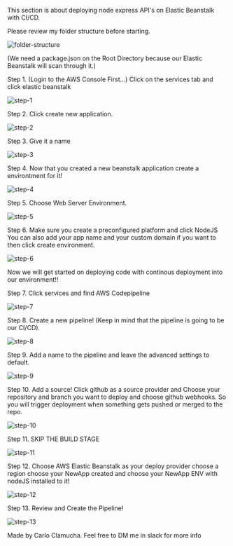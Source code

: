 This section is about deploying node express API's on Elastic Beanstalk with CI/CD.

Please review my folder structure before starting.

![folder-structure](nodedeploy/FolderStructure.png)

(We need a package.json on the Root Directory because our Elastic Beanstalk will scan through it.)

Step 1. (Login to the AWS Console First...) Click on the services tab and click elastic beanstalk

![step-1](nodedeploy/Step1.png)

Step 2. Click create new application.

![step-2](nodedeploy/Step2.png)

Step 3. Give it a name

![step-3](nodedeploy/Step3.png)

Step 4. Now that you created a new beanstalk application create a environtment for it!

![step-4](nodedeploy/Step4.png)

Step 5. Choose Web Server Environment.

![step-5](nodedeploy/Step5.png)

Step 6. Make sure you create a preconfigured platform and click NodeJS You can also add your app name and your custom domain if you want to then click create environment.

![step-6](nodedeploy/Step6.png)

Now we will get started on deploying code with continous deployment into our environment!!

Step 7. Click services and find AWS Codepipeline

![step-7](nodedeploy/Step7.png)

Step 8. Create a new pipeline! (Keep in mind that the pipeline is going to be our CI/CD).

![step-8](nodedeploy/Step8.png)

Step 9. Add a name to the pipeline and leave the advanced settings to default.

![step-9](nodedeploy/Step9.png)

Step 10. Add a source! Click github as a source provider and Choose your repository and branch you want to deploy and choose github webhooks. So you will trigger deployment when something gets pushed or merged to the repo.

![step-10](nodedeploy/Step10.png)

Step 11. SKIP THE BUILD STAGE

![step-11](nodedeploy/Step11.png)

Step 12. Choose AWS Elastic Beanstalk as your deploy provider choose a region choose your NewApp created and choose your NewApp ENV with nodeJS installed to it!

![step-12](nodedeploy/Step12.png)

Step 13. Review and Create the Pipeline!

![step-13](nodedeploy/Step13.png)

Made by Carlo Clamucha. Feel free to DM me in slack for more info
